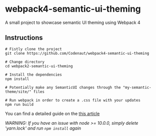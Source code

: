 # webpack4-semantic-ui-theming
A small project to showcase semantic UI theming using Webpack 4


## Instructions

```
# Fistly clone the project
git clone https://github.com/Codenaut/webpack4-semantic-ui-theming

# Change directory
cd webpack2-semantic-ui-theming

# Install the dependencies
npm install

# Potentially make any SemanticUI changes through the "my-semantic-theme/site/" files

# Run webpack in order to create a .css file with your updates
npm run build
```

You can find a detailed guide on the [this article](https://medium.com/webmonkeys/webpack-2-semantic-ui-theming-a216ddf60daf)


*WARNING: If you have an issue with node >= 10.0.0, simply delete 'yarn.lock' and run `npm install` again*
